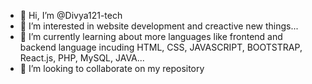 - 👋 Hi, I’m @Divya121-tech
- 👀 I’m interested in website development and creactive new things...
- 🌱 I’m currently learning about more languages like frontend and backend language incuding HTML, CSS, JAVASCRIPT, BOOTSTRAP, React.js, PHP, MySQL, JAVA...
- 💞️ I’m looking to collaborate on my repository
 
<!---
Divya121-tech/Divya121-tech is a ✨ special ✨ repository because its `README.md` (this file) appears on your GitHub profile.
You can click the Preview link to take a look at your changes.
--->
